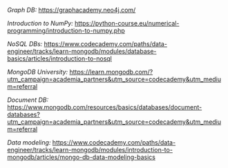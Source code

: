 *Graph DB:* https://graphacademy.neo4j.com/

*Introduction to NumPy:* https://python-course.eu/numerical-programming/introduction-to-numpy.php

*NoSQL DBs:* https://www.codecademy.com/paths/data-engineer/tracks/learn-mongodb/modules/database-basics/articles/introduction-to-nosql

*MongoDB University:* https://learn.mongodb.com/?utm_campaign=academia_partners&utm_source=codecademy&utm_medium=referral

*Document DB:* https://www.mongodb.com/resources/basics/databases/document-databases?utm_campaign=academia_partners&utm_source=codecademy&utm_medium=referral

*Data modeling:* https://www.codecademy.com/paths/data-engineer/tracks/learn-mongodb/modules/introduction-to-mongodb/articles/mongo-db-data-modeling-basics
 
